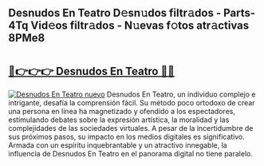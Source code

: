 ## Desnudos En Teatro D𝚎sn𝚞dos filtr𝚊dos - Parts-4Tq Vid𝚎os filtr𝚊dos - N𝚞evas f𝚘tos atr𝚊ctivas 8PMe8

# <h2><a href="http://mbayie.tromn.icu/?c=Desnudos+En+Teatro">🔗👉👉👉 Desnudos En Teatro 🔗🔗</a></h2>

[![Desnudos En Teatro nuevo](https://i.imgur.com/pEAQMta.gif)](http://mbayie.tromn.icu/?c=Desnudos+En+Teatro)
Desnudos En Teatro, un individuo complejo e intrigante, desafía la comprensión fácil. Su método poco ortodoxo de crear una persona en línea ha magnetizado y ofendido a los espectadores, estimulando debates sobre la expresión artística, la moralidad y las complejidades de las sociedades virtuales. A pesar de la incertidumbre de sus próximos pasos, su impacto en los medios digitales es significativo. Armada con un espíritu inquebrantable y un atractivo innegable, la influencia de Desnudos En Teatro en el panorama digital no tiene paralelo.
